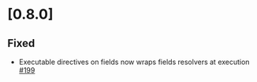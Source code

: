 # [0.8.0]

## Fixed
- Executable directives on fields now wraps fields resolvers at execution [#199](https://github.com/tartiflette/tartiflette/issues/199)
